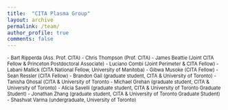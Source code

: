 ```yaml
---
title:  "CITA Plasma Group"
layout: archive
permalink: /team/
author_profile: true
comments: false
---
```


<span style="font-size:0.8em;">
- Bart Ripperda (Ass. Prof. CITA)
- Chris Thompson (Prof. CITA)
- James Beattie (Joint CITA Fellow & Princeton Postdoctoral Associate)
- Luciano Combi (Joint Perimeter & CITA Fellow)
- Labani Mallick (CITA National Fellow, University of Manitoba)
- Gibwa Musoke (CITA Fellow)
- Sean Ressler (CITA Fellow)
- Brandon Gail (graduate student, CITA & University of Toronto)
- Tanisha Ghosal (CITA & University of Toronto
- Michael Grehan (graduate student, CITA & University of Toronto)
- Alicia Savelli (graduate student, CITA & University of Toronto Graduate Student)
- Jonathan Zhang (graduate student, CITA & University of Toronto Graduate Student)
- Shashvat Varma (undergraduate, University of Toronto)
</span>






